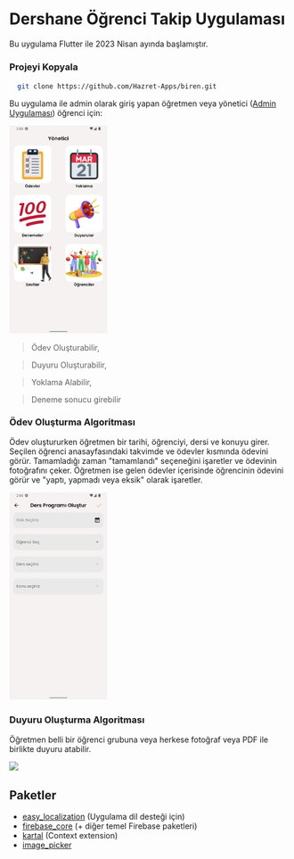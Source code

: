 # Dershane Öğrenci Takip Uygulaması

Bu uygulama Flutter ile 2023 Nisan ayında başlamıştır.

### Projeyi Kopyala

```bash
  git clone https://github.com/Hazret-Apps/biren.git
```

Bu uygulama ile admin olarak giriş yapan öğretmen veya yönetici ([Admin Uygulaması](https://github.com/Hazret-Apps/biren-admin)) öğrenci için:

<img src="/screenshots/admin_home_view.png" width=35%>

> Ödev Oluşturabilir,


> Duyuru Oluşturabilir,


> Yoklama Alabilir,


> Deneme sonucu girebilir

### Ödev Oluşturma Algoritması
Ödev oluştururken öğretmen bir tarihi, öğrenciyi, dersi ve konuyu girer. Seçilen öğrenci anasayfasındaki takvimde ve ödevler kısmında ödevini görür. Tamamladığı zaman "tamamlandı" seçeneğini işaretler ve ödevinin fotoğrafını çeker. Öğretmen ise gelen ödevler içerisinde öğrencinin ödevini görür ve "yaptı, yapmadı veya eksik" olarak işaretler.

<img src="/screenshots/create_homework_view.png" width=35%>

### Duyuru Oluşturma Algoritması
Öğretmen belli bir öğrenci grubuna veya herkese fotoğraf veya PDF ile birlikte duyuru atabilir.

<img src="/screenshots/create_announcement_view" width=35%>

## Paketler
- [easy_localization](https://pub.dev/packages/easy_localization) (Uygulama dil desteği için)
- [firebase_core](https://pub.dev/packages/firebase_core) (+ diğer temel Firebase paketleri)
- [kartal](https://pub.dev/packages/kartal) (Context extension)
- [image_picker](https://pub.dev/packages/image_picker)
